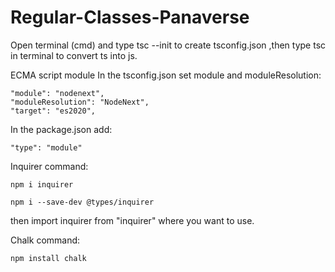 # Regular-Classes-Panaverse
Open terminal (cmd) and type tsc --init to create tsconfig.json ,then type tsc in terminal to convert ts into js.

ECMA script module
In the tsconfig.json set module and moduleResolution:

    "module": "nodenext",
    "moduleResolution": "NodeNext", 
    "target": "es2020",     
In the package.json add:

    "type": "module"
    
Inquirer command:

    npm i inquirer

    npm i --save-dev @types/inquirer
then import inquirer from "inquirer" where you want to use.

Chalk command:

    npm install chalk
